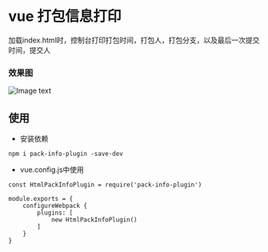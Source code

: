 # vue 打包信息打印
加载index.html时，控制台打印打包时间，打包人，打包分支，以及最后一次提交时间，提交人

### 效果图

![Image text](https://github.com/Code-RoadFly/pack-info-plugin/blob/main/sample.jpg)

## 使用
- 安装依赖

```
npm i pack-info-plugin -save-dev
```
- vue.config.js中使用

```
const HtmlPackInfoPlugin = require('pack-info-plugin')

module.exports = {
    configureWebpack {
        plugins: [
            new HtmlPackInfoPlugin()
        ]
    }
}
```

